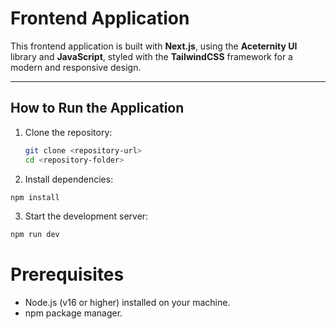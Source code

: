 # Frontend Application

This frontend application is built with **Next.js**, using the **Aceternity UI** library and **JavaScript**, styled with the **TailwindCSS** framework for a modern and responsive design.

---

## How to Run the Application

1. Clone the repository:  
   ```bash
   git clone <repository-url>
   cd <repository-folder>
   ```
2. Install dependencies:
  ```bash
  npm install
```
3. Start the development server:
  ```bash
  npm run dev
```
# Prerequisites
  - Node.js (v16 or higher) installed on your machine.
  - npm package manager.




